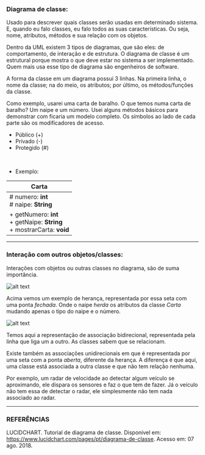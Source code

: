 ### Diagrama de classe:

Usado para descrever quais classes serão usadas em determinado sistema. E, quando eu falo classes, eu falo todos as suas características. Ou seja, nome, atributos, métodos e sua relação com os objetos.

Dentro da UML existem 3 tipos de diagramas, que são eles: de comportamento, de interação e de estrutura. O diagrama de classe é um estrutural porque mostra o que deve estar no sistema a ser implementado. Quem mais usa esse tipo de diagrama são engenheiros de software.

A forma da classe em um diagrama possui 3 linhas. Na primeira linha, o nome da classe; na do meio, os atributos; por último, os métodos/funções da classe.

Como exemplo, usarei uma carta de baralho. O que temos numa carta de baralho? Um naipe e um número. Usei alguns métodos básicos para demonstrar com ficaria um modelo completo. Os símbolos ao lado de cada parte são os modificadores de acesso.

* Público (+)
* Privado (-)
* Protegido (#)


<br>

* Exemplo:


| Carta |
|   -   |
| # numero: **int**<br> # naipe: **String**
| + getNumero: **int**<br> + getNaipe: **String**<br> + mostrarCarta: **void**|

___ 


### Interação com outros objetos/classes:

Interações com objetos ou outras classes no diagrama, são de suma importância.

![alt text](https://raw.githubusercontent.com/ranielcsar/POO-Java/master/Arquivos/Diagramas/diagramaHeran%C3%A7a.png "Herança")

Acima vemos um exemplo de herança, representada por essa seta com uma ponta *fechada*. Onde o naipe *herda* os atributos da classe *Carta* mudando apenas o tipo do naipe e o número.

![alt text](https://raw.githubusercontent.com/ranielcsar/POO-Java/master/Arquivos/Diagramas/DiagramaAssosciado.png "Associado")

Temos aqui a representação de associação bidirecional, representada pela linha que liga um a outro. As classes sabem que se relacionam.

Existe também as associações unidirecionais em que é representada por uma seta com a ponta *aberta*, diferente da herança. A diferença é que aqui, uma classe está associada a outra classe e que não tem relação nenhuma.

Por exemplo, um radar de velocidade ao detectar algum veículo se aproximando, ele dispara os sensores e faz o que tem de fazer. Já o veículo não tem essa de detectar o radar, ele simplesmente não tem nada associado ao radar.

___

### REFERÊNCIAS

LUCIDCHART. Tutorial de diagrama de classe. Disponível em: <https://www.lucidchart.com/pages/pt/diagrama-de-classe>. Acesso em: 07 ago. 2018.
